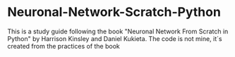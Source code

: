 # Neuronal-Network-Scratch-Python

This is a study guide following the book "Neuronal Network From Scratch in Python" by Harrison Kinsley and Daniel Kukieta. The code is not mine, it´s created from the practices of the book